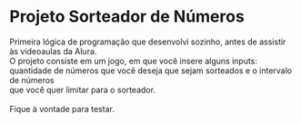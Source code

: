 <h1> Projeto Sorteador de Números</h1>
<p> Primeira lógica de programação que desenvolvi sozinho, antes de assistir às videoaulas da Alura. <br>
O projeto consiste em um jogo, em que você insere alguns inputs: quantidade de números que você deseja que sejam sorteados e o intervalo de números<br>
que você quer limitar para o sorteador.<br>
<br>
Fique à vontade para testar.</p>
